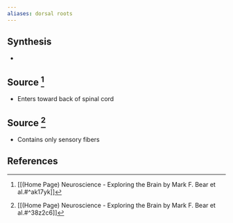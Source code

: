 ```yaml
---
aliases: dorsal roots
---
```

## Synthesis
- 
## Source [^1]
- Enters toward back of spinal cord

## Source [^2]
- Contains only sensory fibers
## References
[^1]: [[(Home Page) Neuroscience - Exploring the Brain by Mark F. Bear et al.#^ak17yk]]
[^2]: [[(Home Page) Neuroscience - Exploring the Brain by Mark F. Bear et al.#^38z2c6]]